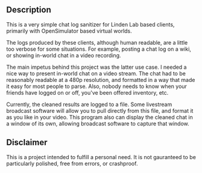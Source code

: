 ## Description

This is a very simple chat log sanitizer for Linden Lab based clients, primarily with OpenSimulator based virtual worlds.

The logs produced by these clients, although human readable, are a little too verbose for some situations. For example, posting a chat log on a wiki, or showing in-world chat in a video recording.

The main impetus behind this project was the latter use case. I needed a nice way to present in-world chat on a video stream. The chat had to be reasonably readable at a 480p resolution, and formatted in a way that made it easy for most people to parse. Also, nobody needs to know when your friends have logged on or off, you've been offered inventory, etc.

Currently, the cleaned results are logged to a file. Some livestream broadcast software will allow you to pull directly from this file, and format it as you like in your video. This program also can display the cleaned chat in a window of its own, allowing broadcast software to capture that window.

## Disclaimer

This is a project intended to fulfill a personal need. It is not gauranteed to be particularly polished, free from errors, or crashproof.